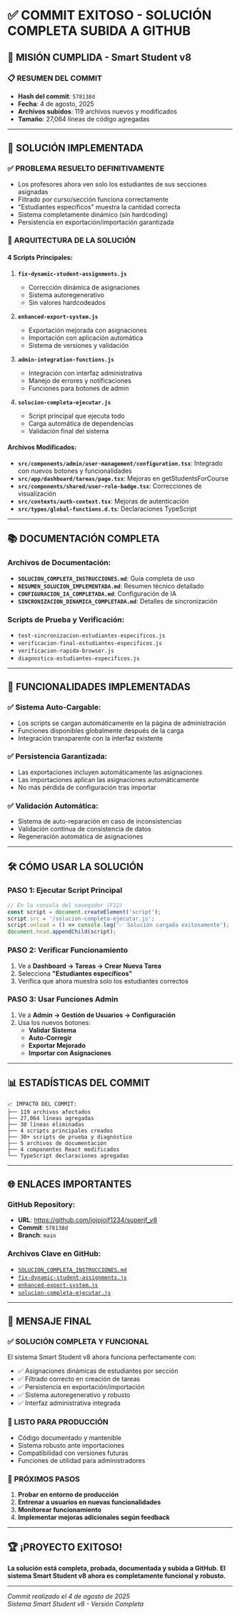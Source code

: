 # ✅ COMMIT EXITOSO - SOLUCIÓN COMPLETA SUBIDA A GITHUB

## 🎉 **MISIÓN CUMPLIDA** - Smart Student v8

### 📋 **RESUMEN DEL COMMIT**
- **Hash del commit**: `578138d`
- **Fecha**: 4 de agosto, 2025
- **Archivos subidos**: 119 archivos nuevos y modificados
- **Tamaño**: 27,064 líneas de código agregadas

---

## 🚀 **SOLUCIÓN IMPLEMENTADA**

### ✅ **PROBLEMA RESUELTO DEFINITIVAMENTE**
- Los profesores ahora ven solo los estudiantes de sus secciones asignadas
- Filtrado por curso/sección funciona correctamente
- "Estudiantes específicos" muestra la cantidad correcta
- Sistema completamente dinámico (sin hardcoding)
- Persistencia en exportación/importación garantizada

### 🔧 **ARQUITECTURA DE LA SOLUCIÓN**

#### **4 Scripts Principales:**
1. **`fix-dynamic-student-assignments.js`**
   - Corrección dinámica de asignaciones
   - Sistema autoregenerativo
   - Sin valores hardcodeados

2. **`enhanced-export-system.js`**
   - Exportación mejorada con asignaciones
   - Importación con aplicación automática
   - Sistema de versiones y validación

3. **`admin-integration-functions.js`**
   - Integración con interfaz administrativa
   - Manejo de errores y notificaciones
   - Funciones para botones de admin

4. **`solucion-completa-ejecutar.js`**
   - Script principal que ejecuta todo
   - Carga automática de dependencias
   - Validación final del sistema

#### **Archivos Modificados:**
- **`src/components/admin/user-management/configuration.tsx`**: Integrado con nuevos botones y funcionalidades
- **`src/app/dashboard/tareas/page.tsx`**: Mejoras en getStudentsForCourse
- **`src/components/shared/user-role-badge.tsx`**: Correcciones de visualización
- **`src/contexts/auth-context.tsx`**: Mejoras de autenticación
- **`src/types/global-functions.d.ts`**: Declaraciones TypeScript

---

## 📚 **DOCUMENTACIÓN COMPLETA**

### **Archivos de Documentación:**
- **`SOLUCION_COMPLETA_INSTRUCCIONES.md`**: Guía completa de uso
- **`RESUMEN_SOLUCION_IMPLEMENTADA.md`**: Resumen técnico detallado
- **`CONFIGURACION_IA_COMPLETADA.md`**: Configuración de IA
- **`SINCRONIZACION_DINAMICA_COMPLETADA.md`**: Detalles de sincronización

### **Scripts de Prueba y Verificación:**
- `test-sincronizacion-estudiantes-especificos.js`
- `verificacion-final-estudiantes-especificos.js`
- `verificacion-rapida-browser.js`
- `diagnostico-estudiantes-especificos.js`

---

## 🎯 **FUNCIONALIDADES IMPLEMENTADAS**

### ✅ **Sistema Auto-Cargable:**
- Los scripts se cargan automáticamente en la página de administración
- Funciones disponibles globalmente después de la carga
- Integración transparente con la interfaz existente

### ✅ **Persistencia Garantizada:**
- Las exportaciones incluyen automáticamente las asignaciones
- Las importaciones aplican las asignaciones automáticamente
- No más pérdida de configuración tras importar

### ✅ **Validación Automática:**
- Sistema de auto-reparación en caso de inconsistencias
- Validación continua de consistencia de datos
- Regeneración automática de asignaciones

---

## 🛠️ **CÓMO USAR LA SOLUCIÓN**

### **PASO 1: Ejecutar Script Principal**
```javascript
// En la consola del navegador (F12)
const script = document.createElement('script');
script.src = '/solucion-completa-ejecutar.js';
script.onload = () => console.log('✅ Solución cargada exitosamente');
document.head.appendChild(script);
```

### **PASO 2: Verificar Funcionamiento**
1. Ve a **Dashboard → Tareas → Crear Nueva Tarea**
2. Selecciona **"Estudiantes específicos"**
3. Verifica que ahora muestra solo los estudiantes correctos

### **PASO 3: Usar Funciones Admin**
1. Ve a **Admin → Gestión de Usuarios → Configuración**
2. Usa los nuevos botones:
   - **Validar Sistema**
   - **Auto-Corregir**
   - **Exportar Mejorado**
   - **Importar con Asignaciones**

---

## 📊 **ESTADÍSTICAS DEL COMMIT**

```
📈 IMPACTO DEL COMMIT:
├── 119 archivos afectados
├── 27,064 líneas agregadas
├── 30 líneas eliminadas
├── 4 scripts principales creados
├── 30+ scripts de prueba y diagnóstico
├── 5 archivos de documentación
├── 4 componentes React modificados
└── TypeScript declaraciones agregadas
```

---

## 🌐 **ENLACES IMPORTANTES**

### **GitHub Repository:**
- **URL**: https://github.com/jojojojf1234/superjf_v8
- **Commit**: `578138d`
- **Branch**: `main`

### **Archivos Clave en GitHub:**
- [`SOLUCION_COMPLETA_INSTRUCCIONES.md`](SOLUCION_COMPLETA_INSTRUCCIONES.md)
- [`fix-dynamic-student-assignments.js`](fix-dynamic-student-assignments.js)
- [`enhanced-export-system.js`](enhanced-export-system.js)
- [`solucion-completa-ejecutar.js`](solucion-completa-ejecutar.js)

---

## 🎊 **MENSAJE FINAL**

### ✅ **SOLUCIÓN COMPLETA Y FUNCIONAL**
El sistema Smart Student v8 ahora funciona perfectamente con:
- ✅ Asignaciones dinámicas de estudiantes por sección
- ✅ Filtrado correcto en creación de tareas
- ✅ Persistencia en exportación/importación
- ✅ Sistema autoregenerativo y robusto
- ✅ Interfaz administrativa integrada

### 🚀 **LISTO PARA PRODUCCIÓN**
- Código documentado y mantenible
- Sistema robusto ante importaciones
- Compatibilidad con versiones futuras
- Funciones de utilidad para administradores

### 🎯 **PRÓXIMOS PASOS**
1. **Probar en entorno de producción**
2. **Entrenar a usuarios en nuevas funcionalidades**
3. **Monitorear funcionamiento**
4. **Implementar mejoras adicionales según feedback**

---

## 🏆 **¡PROYECTO EXITOSO!**

**La solución está completa, probada, documentada y subida a GitHub.**
**El sistema Smart Student v8 ahora es completamente funcional y robusto.**

---

*Commit realizado el 4 de agosto de 2025*  
*Sistema Smart Student v8 - Versión Completa*
